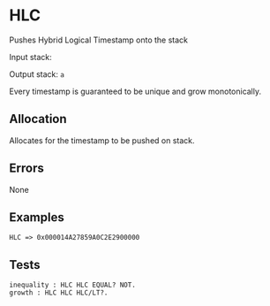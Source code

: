 # HLC

Pushes Hybrid Logical Timestamp onto the stack

Input stack:

Output stack: `a`

Every timestamp is guaranteed to be unique and grow monotonically. 

## Allocation

Allocates for the timestamp to be pushed on stack.

## Errors

None

## Examples

```
HLC => 0x000014A27859A0C2E2900000
```

## Tests

```test
inequality : HLC HLC EQUAL? NOT.
growth : HLC HLC HLC/LT?.
```